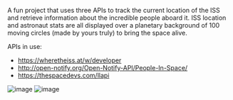 A fun project that uses three APIs to track the current location of the ISS and retrieve information about the incredible people aboard it.
ISS location and astronaut stats are all displayed over a planetary background of 100 moving circles (made by yours truly) to bring the space alive.

APIs in use:
 - https://wheretheiss.at/w/developer
 - http://open-notify.org/Open-Notify-API/People-In-Space/
 - https://thespacedevs.com/llapi

![image](https://github.com/user-attachments/assets/685707e6-f7e3-4766-9034-d54f0713f4e1)
![image](https://github.com/user-attachments/assets/949a6ade-f485-49b8-a5bd-cdea1350764f)



